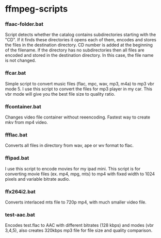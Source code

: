 # ffmpeg-scripts

### ffaac-folder.bat
Script detects whether the catalog contains subdirectories starting with the "CD". If it finds these directories it opens each of them, encodes and stores the files in the destination directory. CD number is added at the beginning of the filename.
If the directory has no subdirectories then all files are encoded and stored in the destination directory. In this case, the file name is not changed.

### ffcar.bat
Simple script to convert music files (flac, mpc, wav, mp3, m4a) to mp3 vbr mode 5. I use this script to convert the files for mp3 player in my car. This vbr mode will give you the best file size to quality ratio.

### ffcontainer.bat
Changes video file container without reeencoding. Fastest way to create mkv from mp4 video.

### ffflac.bat
Converts all files in directory from wav, ape or wv format to flac.

### ffipad.bat
I use this script to encode movies for my ipad mini. This script is for converting movie files (ex. mp4, mpg, mts) to mp4 with fixed width to 1024 pixels and variable bitrate audio.

### ffx264i2.bat
Converts interlaced mts file to 720p mp4, with much smaller video file.

### test-aac.bat
Encodes test.flac to AAC with different bitrates (128 kbps) and modes (vbr 3,4,5), also creates 320kbps mp3 file for file size and quality comparison. 
